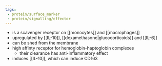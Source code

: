 ```yaml
---
tags:
 - protein/surface_marker
 - protein/signalling/effector
---
```

- is a scavenger receptor on [[monocytes]] and [[macrophages]]
- upregulated by [[IL-10]], [[dexamethasone|glucocorticoids]] and [[IL-6]]
- can be shed from the membrane
- high affinty receptor for hemoglobin-haptoglobin complexes
	- their clearance has anti-inflammatory effect
- induces [[IL-10]], which can induce CD163